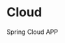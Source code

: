 # Cloud
Spring Cloud APP

<!--
## 源码分析

### Spring
### MyBatis
### Tomcat
### Netty

## 分布式

### 分布式协调服务(Zookeeper)
### 高性能网络通信(Netty)
### NoSQL数据库(MongoDB)
### 分布式缓存(Redis)
### 分布式搜索引擎(Elasticsearch)
### 分布式日志分析(ELK)
### 分布式消息通信(Kafka)
### 分布式任务调度
### 分布式事务(RocketMQ)
### 分库分表(ShardingSphere)

## 性能优化

### MySQL
### JVM
### Tomcat

## 网上商城
- 数据库表设计
- 全文检索(Elasticsearch)
- 消息中间件(Kafka)
- 分布式事务(RocketMQ)
- 授权中心(JWT&RSA)
- 购物车(Redis)
- 订单
- 库存
- 支付(AliPay&WxPay)
- 评论
- 短信
- 实时聊天(Netty&WebSocket)
-->